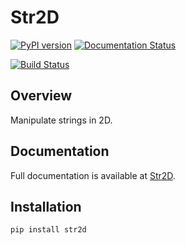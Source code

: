 # Str2D

[![PyPI version](https://badge.fury.io/py/str2d.svg)](https://badge.fury.io/py/str2d)
[![Documentation Status](https://readthedocs.org/projects/str2d/badge/?version=latest)](https://str2d.readthedocs.io/en/latest/?badge=latest)

[![Build Status](https://github.com/pirsquared/str2d/actions/workflows/publish-pypi-pages.yml/badge.svg)](https://github.com/pirsquared/str2d/actions)

## Overview

Manipulate strings in 2D.

## Documentation

Full documentation is available at [Str2D](https://pirsquared.github.io/Str2D/).

## Installation

`pip install str2d`

